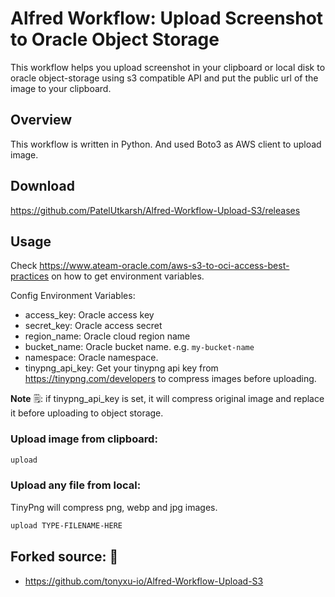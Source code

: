 # Alfred Workflow: Upload Screenshot to Oracle Object Storage

This workflow helps you upload screenshot in your clipboard or local disk to oracle object-storage using s3 compatible API and put the public url of the image to your clipboard.

## Overview

This workflow is written in Python. And used Boto3 as AWS client to upload image.

## Download

https://github.com/PatelUtkarsh/Alfred-Workflow-Upload-S3/releases

## Usage

Check https://www.ateam-oracle.com/aws-s3-to-oci-access-best-practices on how to get environment variables.

Config Environment Variables:

- access_key: Oracle access key
- secret_key: Oracle access secret
- region_name: Oracle cloud region name
- bucket_name: Oracle bucket name. e.g. `my-bucket-name`
- namespace: Oracle namespace.
- tinypng_api_key: Get your tinypng api key from https://tinypng.com/developers to compress images before uploading.

**Note** 🗒️: if tinypng_api_key is set, it will compress original image and replace it before uploading to object storage.

### Upload image from clipboard:

```bash
upload
```

### Upload any file from local:

TinyPng will compress png, webp and jpg images.


```bash
upload TYPE-FILENAME-HERE
```


## Forked source: 🙌
- https://github.com/tonyxu-io/Alfred-Workflow-Upload-S3
